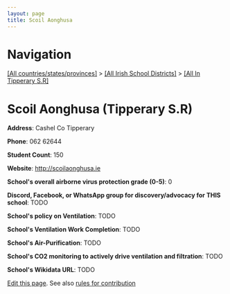 ```yaml
---
layout: page
title: Scoil Aonghusa
---
```

# Navigation

[[All countries/states/provinces]](../../..) > [[All Irish School Districts]](../..) > [[All In Tipperary S.R]](..)

# Scoil Aonghusa (Tipperary S.R)

**Address**: Cashel Co Tipperary

**Phone**: 062 62644

**Student Count**: 150

**Website**: <http://scoilaonghusa.ie>

**School's overall airborne virus protection grade (0-5)**: 0

**Discord, Facebook, or WhatsApp group for discovery/advocacy for THIS school**: TODO

**School's policy on Ventilation**: TODO

**School's Ventilation Work Completion**: TODO

**School's Air-Purification**: TODO

**School's CO2 monitoring to actively drive ventilation and filtration**: TODO

**School's Wikidata URL**: TODO


[Edit this page](https://github.com/ventilate-schools/Ireland/edit/main/./Tipperary_S.R/Scoil_Aonghusa.md). See also [rules for contribution](../../../contribution-rules/)